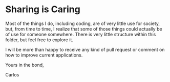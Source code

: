 # Sharing is Caring
Most of the things I do, including coding, are of very little use for society, but, from time to time, I realize that some of those things could actually be of use for someone somewhere.
There is very little structure within this folder, but feel free to explore it.

I will be more than happy to receive any kind of pull request or comment on how to improve current applications.

Yours in the bond,

Carlos
